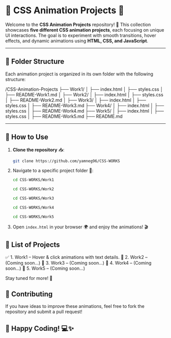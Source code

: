 # 🎨 CSS Animation Projects 🚀

Welcome to the **CSS Animation Projects** repository! 🎉 This collection showcases **five different CSS animation projects**, each focusing on unique UI interactions.
The goal is to experiment with smooth transitions, hover effects, and dynamic animations using **HTML, CSS, and JavaScript**.

---

## 📁 Folder Structure

Each animation project is organized in its own folder with the following structure:

/CSS-Animation-Projects
├── Work1/
│   ├── index.html
│   ├── styles.css
│   ├── README-Work1.md
│
├── Work2/
│   ├── index.html
│   ├── styles.css
│   ├── README-Work2.md
│
├── Work3/
│   ├── index.html
│   ├── styles.css
│   ├── README-Work3.md
├── Work4/
│   ├── index.html
│   ├── styles.css
│   ├── README-Work4.md
├── Work5/
│   ├── index.html
│   ├── styles.css
│   ├── README-Work5.md
├── README.md

---

## 🚀 How to Use

1.  **Clone the repository** 📥:

    ```bash
    git clone https://github.com/yamneg96/CSS-WORKS
    ```

2.  Navigate to a specific project folder 📂:

    ```bash
    cd CSS-WORKS/Work1
    ```

    ```bash
    cd CSS-WORKS/Work2
    ```

    ```bash
    cd CSS-WORKS/Work3
    ```

    ```bash
    cd CSS-WORKS/Work4
    ```

    ```bash
    cd CSS-WORKS/Work5
    ```

3.  Open `index.html` in your browser 🌍 and enjoy the animations! 🎬

## 📌 List of Projects

✅ 1. Work1 – Hover & click animations with text details.
🔄 2. Work2 – (Coming soon...)
🔄 3. Work3 – (Coming soon...)
🔄 4. Work4 – (Coming soon...)
🔄 5. Work5 – (Coming soon...)

Stay tuned for more! 🚀

## 🤝 Contributing

If you have ideas to improve these animations, feel free to fork the repository and submit a pull request!

## 🎉 Happy Coding! 💻✨